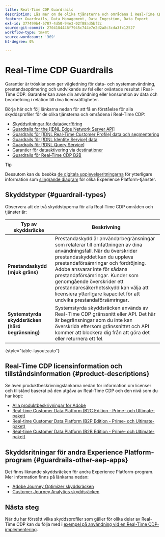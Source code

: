 ```yaml
---
title: Real-Time CDP Guardrails
description: Läs mer om de olika tjänsterna och områdena i Real-Time CDP.
feature: Guardrails, Data Management, Data Ingestion, Data Export
exl-id: 377499b4-5707-4d50-94e3-02f88ad5bf2c
source-git-commit: 2704184446f7945c744e7e2d2a8c3cda3fc12527
workflow-type: tm+mt
source-wordcount: '369'
ht-degree: 0%

---
```


# Real-Time CDP Guardrails

Garantier är trösklar som ger vägledning för data- och systemanvändning, prestandaoptimering och undvikande av fel eller oväntade resultat i Real-Time CDP. Garantier kan avse din användning eller konsumtion av data och bearbetning i relation till dina licensrättigheter.

Börja här och följ länkarna nedan för att få en förståelse för alla skyddsprofiler för de olika tjänsterna och områdena i Real-Time CDP:

* [Skyddsritningar för dataöverföring](/help/ingestion/guardrails.md)
* [Guardrails for the [!DNL Edge Network Server API]](/help/server-api/guardrails.md)
* [Guardrails för [!DNL Real-Time Customer Profile] data och segmentering](/help/profile/guardrails.md)
* [Guardrails för [!DNL Identity Service] data](/help/identity-service/guardrails.md)
* [Guardrails för [!DNL Query Service]](/help/query-service/guardrails.md)
* [Garantier för dataaktivering via destinationer](/help/destinations/guardrails.md)
* [Guardrails för Real-Time CDP B2B](/help/rtcdp/b2b-guardrails.md)

>[!TIP]
>
>Dessutom kan du besöka [de digitala upplevelseritningarna](https://experienceleague.adobe.com/docs/blueprints-learn/architecture/architecture-overview/deployment/guardrails.html) för ytterligare information som [slingrande diagram](https://experienceleague.adobe.com/docs/blueprints-learn/architecture/architecture-overview/deployment/guardrails.html?lang=en#end-to-end-latency-diagrams) för olika Experience Platform-tjänster.

## Skyddstyper {#guardrail-types}

Observera att de två skyddstyperna för alla Real-Time CDP områden och tjänster är:

| Typ av skyddsräcke | Beskrivning |
|----------|---------|
| **Prestandaskydd (mjuk gräns)** | Prestandaskydd är användarbegränsningar som relaterar till omfattningen av dina användningsfall. När du överskrider prestandaskyddet kan du uppleva prestandaförsämringar och fördröjning. Adobe ansvarar inte för sådana prestandaförsämringar. Kunder som genomgående överskrider ett prestandaresäkerhetsskydd kan välja att licensiera ytterligare kapacitet för att undvika prestandaförsämringar. |
| **Systemstyrda skyddsräcken (hård begränsning)** | Systemstyrda skyddsräcken används av Real-Time CDP gränssnitt eller API. Det här är begränsningar som du inte kan överskrida eftersom gränssnittet och API kommer att blockera dig från att göra det eller returnera ett fel. |

{style="table-layout:auto"}

## Real-Time CDP licensinformation och tillståndsinformation {#product-descriptions}

Se även produktbeskrivningslänkarna nedan för information om licenser och tillstånd baserat på den utgåva av Real-Time CDP och den nivå som du har köpt:

* [Alla produktbeskrivningar för Adobe](https://helpx.adobe.com/legal/product-descriptions.html)
* [Real-time Customer Data Platform (B2C Edition - Prime- och Ultimate-paket)](https://helpx.adobe.com/legal/product-descriptions/real-time-customer-data-platform-b2c-edition-prime-and-ultimate-packages.html)
* [Real-time Customer Data Platform (B2P Edition - Prime- och Ultimate-paket)](https://helpx.adobe.com/legal/product-descriptions/real-time-customer-data-platform-b2p-edition-prime-and-ultimate-packages.html)
* [Real-time Customer Data Platform (B2B Edition - Prime- och Ultimate-paket)](https://helpx.adobe.com/legal/product-descriptions/real-time-customer-data-platform-b2b-edition-prime-and-ultimate-packages.html)

## Skyddsritningar för andra Experience Platform-program  {#guardrails-other-aep-apps}

Det finns liknande skyddsräcken för andra Experience Platform-program. Mer information finns på länkarna nedan:

* [Adobe Journey Optimizer skyddsräcken](https://experienceleague.adobe.com/docs/journey-optimizer/using/get-started/guardrails.html?lang=en)
* [Customer Journey Analytics skyddsräcken](https://experienceleague.adobe.com/docs/analytics-platform/using/cja-admin/guardrails.html)

## Nästa steg

När du har förstått vilka skyddsprofiler som gäller för olika delar av Real-Time CDP kan du följa med i [exempel på användning vid en Real-Time CDP-implementering](/help/rtcdp/get-started.md).
